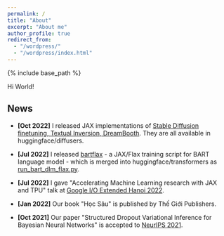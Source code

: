 ```yaml
---
permalink: /
title: "About"
excerpt: "About me"
author_profile: true
redirect_from: 
  - "/wordpress/"
  - "/wordpress/index.html"
---
```


{% include base_path %}

Hi World! 
## News
- **[Oct 2022]** I released JAX implementations of [Stable Diffusion finetuning, Textual Inversion, DreamBooth](https://twitter.com/psuraj28/status/1585626674447912963). They are all available in huggingface/diffusers.

- **[Jul 2022]** I released [bartflax](https://github.com/duongna21/bartflax) - a JAX/Flax training script for BART language model - which is merged into huggingface/transformers as [run_bart_dlm_flax.py](https://github.com/huggingface/transformers/blob/main/examples/flax/language-modeling/run_bart_dlm_flax.py).

- **[Jul 2022]** I gave "Accelerating Machine Learning research with JAX and TPU" talk at [Google I/O Extended Hanoi 2022](https://www.facebook.com/events/1517940821993351).

- **[Jan 2022]** Our book "Học Sâu" is published by Thế Giới Publishers.

- **[Oct 2021]** Our paper "Structured Dropout Variational Inference for Bayesian Neural Networks" is accepted to [NeurIPS 2021](https://neurips.cc/Conferences/2021/Schedule?type=Poster).

